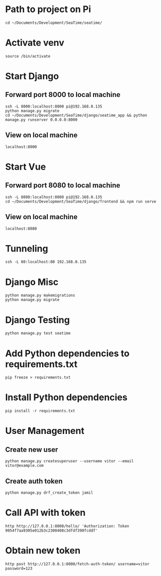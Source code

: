 # Path to project on Pi
	cd ~/Documents/Development/SeaTime/seatime/        
# Activate venv
	source /bin/activate

# Start Django
## Forward port 8000 to local machine
	ssh -L 8000:localhost:8000 pi@192.168.0.135
	python manage.py migrate
	cd ~/Documents/Development/SeaTime/django/seatime_app && python manage.py runserver 0.0.0.0:8000
## View on local machine
	localhost:8000

# Start Vue
## Forward port 8080 to local machine
	ssh -L 8080:localhost:8080 pi@192.168.0.135
	cd ~/Documents/Development/SeaTime/django/frontend && npm run serve
## View on local machine
	localhost:8080
# Tunneling
	ssh -L 80:localhost:80 192.168.0.135
# Django Misc
	python manage.py makemigrations
	python manage.py migrate
# Django Testing
	python manage.py test seatime
# Add Python dependencies to requirements.txt
	pip freeze > requirements.txt
# Install Python dependencies
	pip install -r requirements.txt
# User Management
## Create new user
	python manage.py createsuperuser --username vitor --email vitor@example.com
## Create auth token	
	python manage.py drf_create_token jamil
# Call API with token
	http http://127.0.0.1:8000/hello/ 'Authorization: Token 9054f7aa9305e012b3c2300408c3dfdf390fcddf'
# Obtain new token
	http post http://127.0.0.1:8000/fetch-auth-token/ username=vitor password=123
